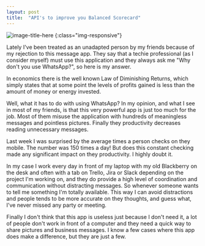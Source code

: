 ```yaml
---
layout: post
title:  "API's to improve you Balanced Scorecard"
---
```

![image-title-here](http://ind5.ccio.co/HA/JD/VE/bb4cec84d2d5c32c251c143fdb23952d.jpg?iw=300)
{:class="img-responsive"}



Lately I've been treated as an unadapted person by my friends because of my rejection to this message app. They say that a techie professional (as I consider myself) must use this application and they always ask me "Why don't you use WhatsApp?", so here is my answer.

In economics there is the well known Law of Diminishing Returns, which simply states that at some point the levels of profits gained is less than the amount of money or energy invested.

Well, what it has to do with using WhatsApp? In my opinion, and what I see in most of my friends, is that this very powerful app is just too much for the job. Most of them misuse the application with hundreds of meaningless messages and pointless pictures. Finally they productivity decreases reading unnecessary messages.

Last week I was surprised by the average times a person checks on they mobile. The number was 150 times a day! But does this constant checking made any significant impact on they productivity. I highly doubt it.

In my case I work every day in front of my laptop with my old Blackberry on the desk and often with a tab on Trello, Jira or Slack depending on the project I'm working on, and they do provide a high level of coordination and communication without distracting messages. So whenever someone wants to tell me something I'm totally available. This way I can avoid distractions and people tends to be more accurate on they thoughts, and guess what, I've never missed any party or meeting.

Finally I don't think that this app is useless just because I don't need it, a lot of people don't work in front of a computer and they need a quick way to share pictures and business messages. I know a few cases where this app does make a difference, but they are just a few.
